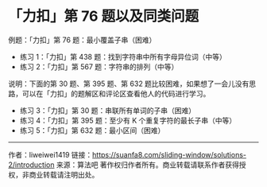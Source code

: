 # 「力扣」第 76 题以及同类问题

例题：「力扣」第 76 题：最小覆盖子串（困难）

- 练习 1：「力扣」第 438 题：找到字符串中所有字母异位词（中等）
- 练习 2：「力扣」第 567 题：字符串的排列（中等）

说明：下面的第 30 题、第 395 题、第 632 题比较困难，如果想了一会儿没有思路，可以在「力扣」的题解区和评论区查看他人的代码进行学习。

- 练习 3：「力扣」第 30 题：串联所有单词的子串（困难）
- 练习 4：「力扣」第 395 题：至少有 K 个重复字符的最长子串（中等）
- 练习 5：「力扣」第 632 题：最小区间（困难）



---

作者：liweiwei1419
链接：https://suanfa8.com/sliding-window/solutions-2/introduction
来源：算法吧
著作权归作者所有。商业转载请联系作者获得授权，非商业转载请注明出处。